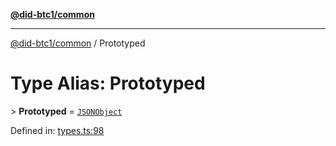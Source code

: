 [**@did-btc1/common**](../README.md)

***

[@did-btc1/common](../globals.md) / Prototyped

# Type Alias: Prototyped

&gt; **Prototyped** = [`JSONObject`](JSONObject.md)

Defined in: [types.ts:98](https://github.com/dcdpr/did-btc1-js/blob/4ab6f9915d95beed9bc633644c9db1539395f512/packages/common/src/types.ts#L98)

